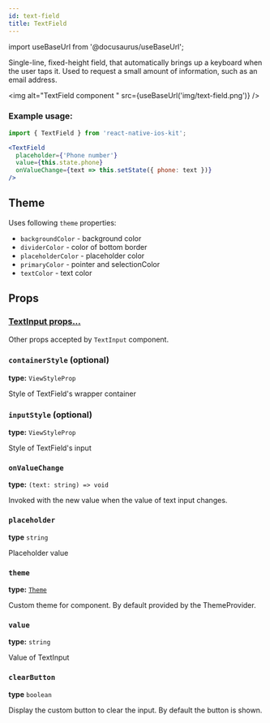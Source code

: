 ```yaml
---
id: text-field
title: TextField
---
```

import useBaseUrl from '@docusaurus/useBaseUrl';

Single-line, fixed-height field, that automatically brings up a keyboard when the user taps it.
Used to request a small amount of information, such as an email address.

<img alt="TextField component " src={useBaseUrl('img/text-field.png')} />

### Example usage:
```jsx
import { TextField } from 'react-native-ios-kit';

<TextField
  placeholder={'Phone number'}
  value={this.state.phone}
  onValueChange={text => this.setState({ phone: text })}
/>
```

## Theme
Uses following `theme` properties:  
- `backgroundColor` - background color  
- `dividerColor` - color of bottom border  
- `placeholderColor` - placeholder color  
- `primaryColor` - pointer and selectionColor  
- `textColor` - text color

## Props

### [TextInput props...](https://facebook.github.io/react-native/docs/textinput.html#props)

Other props accepted by `TextInput` component.

### `containerStyle` (optional)
**type:** `ViewStyleProp`  

Style of TextField's wrapper container

### `inputStyle` (optional)  
**type:** `ViewStyleProp`  

Style of TextField's input

### `onValueChange`
**type:** `(text: string) => void`  

Invoked with the new value when the value of text input changes.

### `placeholder`  
**type** `string`  

Placeholder value

### `theme`  
**type:** [`Theme`](theme)

Custom theme for component. By default provided by the ThemeProvider.

### `value`
**type:** `string`

Value of TextInput

### `clearButton`
**type** `boolean`

Display the custom button to clear the input. By default the button is shown.
